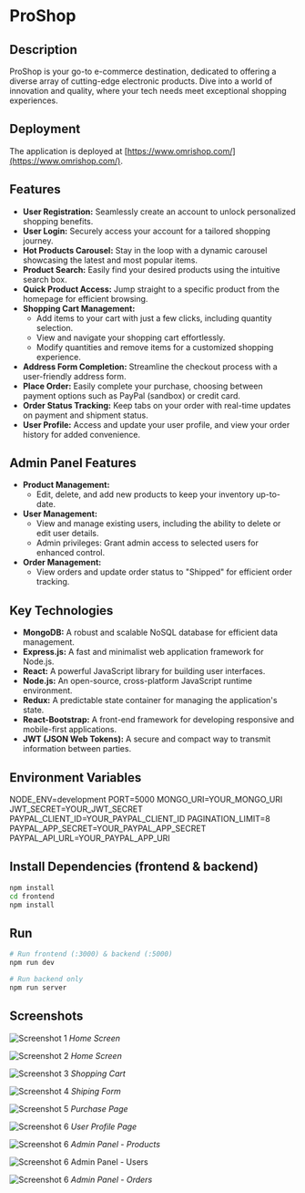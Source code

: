 # ProShop

## Description

ProShop is your go-to e-commerce destination, dedicated to offering a diverse array of cutting-edge electronic products. Dive into a world of innovation and quality, where your tech needs meet exceptional shopping experiences.

## Deployment

The application is deployed at [https://www.omrishop.com/](https://www.omrishop.com/).

## Features

- **User Registration:** Seamlessly create an account to unlock personalized shopping benefits.
- **User Login:** Securely access your account for a tailored shopping journey.
- **Hot Products Carousel:** Stay in the loop with a dynamic carousel showcasing the latest and most popular items.
- **Product Search:** Easily find your desired products using the intuitive search box.
- **Quick Product Access:** Jump straight to a specific product from the homepage for efficient browsing.
- **Shopping Cart Management:**
  - Add items to your cart with just a few clicks, including quantity selection.
  - View and navigate your shopping cart effortlessly.
  - Modify quantities and remove items for a customized shopping experience.
- **Address Form Completion:** Streamline the checkout process with a user-friendly address form.
- **Place Order:** Easily complete your purchase, choosing between payment options such as PayPal (sandbox) or credit card.
- **Order Status Tracking:** Keep tabs on your order with real-time updates on payment and shipment status.
- **User Profile:** Access and update your user profile, and view your order history for added convenience.

## Admin Panel Features

- **Product Management:**
  - Edit, delete, and add new products to keep your inventory up-to-date.
- **User Management:**
  - View and manage existing users, including the ability to delete or edit user details.
  - Admin privileges: Grant admin access to selected users for enhanced control.
- **Order Management:**
  - View orders and update order status to "Shipped" for efficient order tracking.

## Key Technologies

- **MongoDB:** A robust and scalable NoSQL database for efficient data management.
- **Express.js:** A fast and minimalist web application framework for Node.js.
- **React:** A powerful JavaScript library for building user interfaces.
- **Node.js:** An open-source, cross-platform JavaScript runtime environment.
- **Redux:** A predictable state container for managing the application's state.
- **React-Bootstrap:** A front-end framework for developing responsive and mobile-first applications.
- **JWT (JSON Web Tokens):** A secure and compact way to transmit information between parties.

## Environment Variables

NODE_ENV=development
PORT=5000
MONGO_URI=YOUR_MONGO_URI
JWT_SECRET=YOUR_JWT_SECRET
PAYPAL_CLIENT_ID=YOUR_PAYPAL_CLIENT_ID
PAGINATION_LIMIT=8
PAYPAL_APP_SECRET=YOUR_PAYPAL_APP_SECRET
PAYPAL_API_URL=YOUR_PAYPAL_APP_URI

## Install Dependencies (frontend & backend)

```bash
npm install
cd frontend
npm install
```

## Run

```bash
# Run frontend (:3000) & backend (:5000)
npm run dev

# Run backend only
npm run server
```

## Screenshots

![Screenshot 1](screenshots/screenshot1.png)
_Home Screen_

![Screenshot 2](screenshots/screenshot2.png)
_Home Screen_

![Screenshot 3](screenshots/screenshot3.png)
_Shopping Cart_

![Screenshot 4](screenshots/shippingForm.png)
_Shiping Form_

![Screenshot 5](screenshots/paymentPage.png)
_Purchase Page_

![Screenshot 6](screenshots/screenshot4.png)
_User Profile Page_

![Screenshot 6](screenshots/adminProducts.png)
_Admin Panel - Products_

![Screenshot 6](screenshots/adminUsers.png)
Admin Panel - Users

![Screenshot 6](screenshots/adminOrders.png)
_Admin Panel - Orders_
